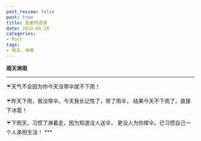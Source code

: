 ```yaml
---
post_review: false
post: true
title: 张爱玲语录
date: 2023-04-28
categories:
- Post
tags:
- 雨天，淋雨
---
```


 **雨天淋雨**

***
☔️天气不会因为你今天没带伞就不下雨！

☔️昨天下雨，我没带伞。今天我长记性了，带了雨伞，
结果今天不下雨了，直接下冰雹！

☔️下雨天，习惯了淋着走，因为知道没人送伞，
更没人为你撑伞。已习惯自己一个人承担生活！ ***







